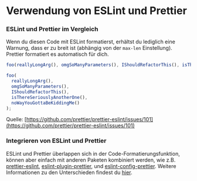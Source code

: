 # Verwendung von ESLint und Prettier


### ESLint und Prettier im Vergleich

Wenn du diesen Code mit ESLint formatierst, erhältst du lediglich eine Warnung, dass er zu breit ist (abhängig von der `max-len` Einstellung). Prettier formatiert es automatisch für dich.

```javascript
foo(reallyLongArg(), omgSoManyParameters(), IShouldRefactorThis(), isThereSeriouslyAnotherOne(), noWayYouGottaBeKiddingMe());
```

```javascript
foo(
  reallyLongArg(),
  omgSoManyParameters(),
  IShouldRefactorThis(),
  isThereSeriouslyAnotherOne(),
  noWayYouGottaBeKiddingMe()
);
```

Quelle: [https://github.com/prettier/prettier-eslint/issues/101](https://github.com/prettier/prettier-eslint/issues/101)

### Integrieren von ESLint und Prettier

ESLint und Prettier überlappen sich in der Code-Formatierungsfunktion, können aber einfach mit anderen Paketen kombiniert werden, wie z.B. [prettier-eslint](https://github.com/prettier/prettier-eslint), [eslint-plugin-prettier](https://github.com/prettier/eslint-plugin-prettier), und [eslint-config-prettier](https://github.com/prettier/eslint-config-prettier). Weitere Informationen zu den Unterschieden findest du [hier](https://stackoverflow.com/questions/44690308/whats-the-difference-between-prettier-eslint-eslint-plugin-prettier-and-eslint).
